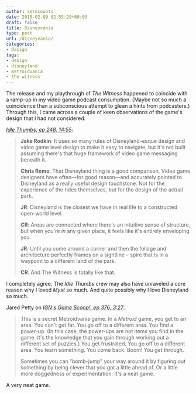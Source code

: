 ```yaml
---
author: zerocounts
date: 2016-02-09 02:55:29+00:00
draft: false
title: Disneyvania
type: post
url: /disneyvania/
categories:
- Design
tags:
- design
- disneyland
- metroidvania
- the witness
---
```


The release and my playthrough of _The Witness_ happened to coincide with a ramp-up in my video game podcast consumption. (Maybe not so much a coincidence than a subconscious attempt to glean a hints from podcasters.) Through this, I came across a couple of keen observations of the game's design that I had not considered:

_[Idle Thumbs, ep 248, 14:55](https://itunes.apple.com/us/podcast/idle-thumbs-248-bears-black/id293436552?i=361890501&mt=2)_:

> **Jake Rodkin**: It uses so many rules of Disneyland-esque design and video game level design to make it easy to navigate, but it's not built assuming there's that huge framework of video game messaging beneath it.
>
> **Chris Remo**: That Disneyland thing is a good comparison. Video game designers have often—for good reason—and accurately pointed to Disneyland as a really useful design touchstone. Not for the experience of the rides themselves, but for the design of the actual park.
>
> **JR**: Disneyland is the closest we have in real life to a constructed open-world level.
>
> **CR**: Areas are connected where there's an intuitive sense of structure, but when you're _in_ any given place, it feels like it's entirely enveloping you.
>
> **JR**: Until you come around a corner and then the foliage and architecture perfectly frames on a sightline – spire that is in a waypoint to a different land of the park.
>
> **CR**: And The Witness is totally like that.

I completely agree. The _Idle Thumbs_ crew may also have unraveled a core reason why I loved _Myst_ so much. And quite possibly why I love Disneyland so much.

Jared Petty on _[IGN's Game Scoop!, ep 376, 3:27](https://itunes.apple.com/us/podcast/game-scoop!/id276268226?mt=2&i=361930072)_:

> This is a secret Metroidvania game. In a _Metroid_ game, you get to an area. You can't get far. You go off to a different area. You find a power-up. (In this case, the power-ups are not items you find in the game. It's the knowledge that you gain through working out a different set of puzzles.) You get frustrated. You go off to a different area. You learn something. You come back. Boom! You get through.
>
> Sometimes you can "bomb-jump" your way around it by figuring out something by being clever that you got a little ahead of. Or a little more doggedness or experimentation. It's a neat game.

A very neat game.
